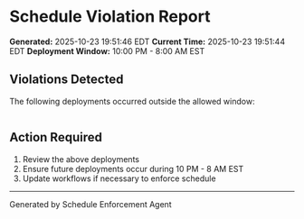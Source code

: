 # Schedule Violation Report

**Generated:** 2025-10-23 19:51:46 EDT
**Current Time:** 2025-10-23 19:51:44 EDT
**Deployment Window:** 10:00 PM - 8:00 AM EST

## Violations Detected

The following deployments occurred outside the allowed window:

```

```

## Action Required

1. Review the above deployments
2. Ensure future deployments occur during 10 PM - 8 AM EST
3. Update workflows if necessary to enforce schedule

---

Generated by Schedule Enforcement Agent

